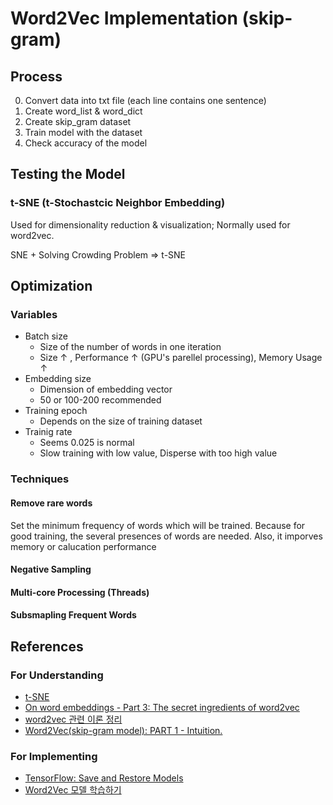 # Word2Vec Implementation (skip-gram)

## Process
0. Convert data into txt file (each line contains one sentence)
1. Create word_list & word_dict
2. Create skip_gram dataset
3. Train model with the dataset
4. Check accuracy of the model

## Testing the Model

### t-SNE (t-Stochastcic Neighbor Embedding)
Used for dimensionality reduction & visualization; Normally used for word2vec.

SNE + Solving Crowding Problem => t-SNE

## Optimization

### Variables

- Batch size
  - Size of the number of words in one iteration
  - Size ↑ , Performance ↑ (GPU's parellel processing), Memory Usage ↑
- Embedding size
  - Dimension of embedding vector
  - 50 or 100-200 recommended
- Training epoch
  - Depends on the size of training dataset
- Trainig rate
  - Seems 0.025 is normal
  - Slow training with low value, Disperse with too high value

### Techniques

#### Remove rare words
Set the minimum frequency of words which will be trained. Because for good training, the several presences of words are needed. Also, it imporves memory or calucation performance

#### Negative Sampling

#### Multi-core Processing (Threads)

#### Subsmapling Frequent Words

## References

### For Understanding
- [t-SNE](https://ratsgo.github.io/machine%20learning/2017/04/28/tSNE/)
- [On word embeddings - Part 3: The secret ingredients of word2vec](http://ruder.io/secret-word2vec/index.html#wordembeddingsvsdistributionalsemanticsmodels)
- [word2vec 관련 이론 정리](https://shuuki4.wordpress.com/2016/01/27/word2vec-%EA%B4%80%EB%A0%A8-%EC%9D%B4%EB%A1%A0-%EC%A0%95%EB%A6%AC/)
- [Word2Vec(skip-gram model): PART 1 - Intuition.](https://towardsdatascience.com/word2vec-skip-gram-model-part-1-intuition-78614e4d6e0b)

### For Implementing
- [TensorFlow: Save and Restore Models](http://stackabuse.com/tensorflow-save-and-restore-models/)
- [Word2Vec 모델 학습하기](https://deeplearning4j.org/kr/word2vec#%EB%AA%A8%EB%8D%B8-%ED%95%99%EC%8A%B5%ED%95%98%EA%B8%B0)
